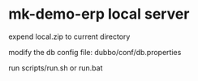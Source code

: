 # mk-demo-erp local server

expend local.zip to current directory

modify the db config file: dubbo/conf/db.properties

run scripts/run.sh or run.bat 
